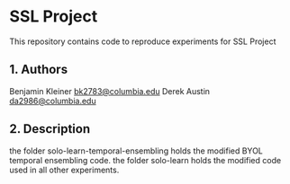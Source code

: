 # SSL Project

This repository contains code to reproduce experiments for SSL Project

## 1. Authors

Benjamin Kleiner <bk2783@columbia.edu>
Derek Austin <da2986@columbia.edu>

## 2. Description

the folder solo-learn-temporal-ensembling holds the modified BYOL temporal ensembling code.
the folder solo-learn holds the modified code used in all other experiments.
